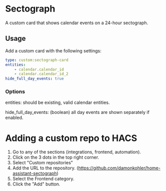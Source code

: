 # Sectograph
A custom card that shows calendar events on a 24-hour sectograph.

## Usage
Add a custom card with the following settings:

```yaml
type: custom:sectograph-card
entities: 
    - calendar.calendar_id
    - calendar.calendar_id_2
hide_full_day_events: true
```
### Options
entities: should be existing, valid calendar entities.

hide_full_day_events: (boolean) all day events are shown separately if enabled.

# Adding a custom repo to HACS
1. Go to any of the sections (integrations, frontend, automation).
1. Click on the 3 dots in the top right corner.
1. Select "Custom repositories"
1. Add the URL to the repository. (https://github.com/damonkohler/home-assistant-sectograph)
1. Select the Frontend category.
1. Click the "Add" button.
